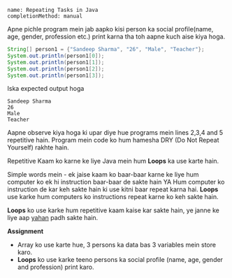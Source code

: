 ```ngMeta
name: Repeating Tasks in Java
completionMethod: manual
```

Apne pichle program mein jab aapko kisi person ka social profile(name, age, gender, profession etc.) print karna tha toh aapne kuch aise kiya hoga.

```java
String[] person1 = {"Sandeep Sharma", "26", "Male", "Teacher"};
System.out.println(person1[0]);
System.out.println(person1[1]);
System.out.println(person1[2]);
System.out.println(person1[3]);
```
Iska expected output hoga

```
Sandeep Sharma
26
Male
Teacher
```

Aapne observe kiya hoga ki upar diye hue programs mein lines 2,3,4 and 5 repetitive hain.
Program mein code ko hum hamesha DRY (Do Not Repeat Yourself) rakhte hain.


Repetitive Kaam ko karne ke liye Java mein hum **Loops** ka use karte hain. 

Simple words mein - ek jaise kaam ko baar-baar karne ke liye hum computer ko ek hi instruction baar-baar de sakte hain YA Hum computer ko instruction de kar keh sakte hain ki use kitni baar repeat karna hai. **Loops** use karke hum computers ko instructions repeat karne ko keh sakte hain.

**Loops** ko use karke hum repetitive kaam kaise kar sakte hain, ye janne ke liye aap [yahan](https://www.tutorialspoint.com/java/java_loop_control.htm) padh sakte hain.


**Assignment**

- Array ko use karte hue, 3 persons ka data bas 3 variables mein store karo.
- **Loops** ko use karke teeno persons ka social profile (name, age, gender and profession) print karo.


